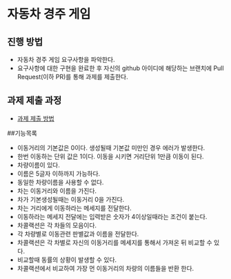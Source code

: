 # 자동차 경주 게임
## 진행 방법
* 자동차 경주 게임 요구사항을 파악한다.
* 요구사항에 대한 구현을 완료한 후 자신의 github 아이디에 해당하는 브랜치에 Pull Request(이하 PR)를 통해 과제를 제출한다.

## 과제 제출 과정
* [과제 제출 방법](https://github.com/next-step/nextstep-docs/tree/master/precourse)


##기능목록
* 이동거리의 기본값은 0이다. 생성될때 기본값 미만인 경우 에러가 발생한다.
* 한번 이동하는 단위 값은 1이다. 이동을 시키면 거리단위 1만큼 이동이 된다.
* 차량이름이 있다.
* 이름은 5글자 이하까지 가능하다.
* 동일한 차량이름을 사용할 수 없다.
* 차는 이동거리와 이름을 가진다.
* 차가 기본생성될때는 이동거리 0을 가진다.
* 차는 거리에게 이동하라는 메세지를 전달한다.
* 이동하라는 메세지 전달에는 입력받은 숫자가 4이상일때라는 조건이 붙는다. 
* 차콜랙션은 각 차들의 모음이다.
* 각 차량별로 이동관련 판별값과 이름을 전달한다.
* 차콜랙션은 각 차별로 자신의 이동거리를 메세지를 통해서 가져온 뒤 비교할 수 있다.
* 비교할때 동률의 상황이 발생할 수 있다.
* 차콜랙션에서 비교하여 가장 먼 이동거리의 차량의 이름들을 반환 한다.
